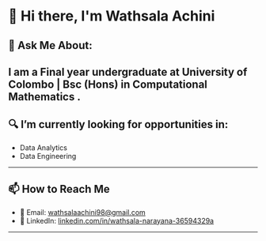 
# 👋 Hi there, I'm Wathsala Achini

## 💬 Ask Me About:
 I am a Final year undergraduate at University of Colombo | Bsc (Hons) in Computational Mathematics .
---

## 🔍 I’m currently looking for opportunities in:
- Data Analytics
- Data Engineering

---

## 📫 How to Reach Me
- 📧 Email: [wathsalaachini98@gmail.com](mailto:wathsalaachini98@gmail.com)  
- 💼 LinkedIn: [linkedin.com/in/wathsala-narayana-36594329a](https://www.linkedin.com/in/wathsala-narayana-36594329a/)

---




